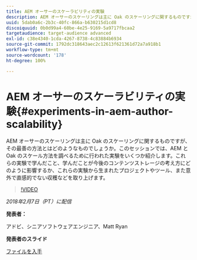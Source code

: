 ```yaml
---
title: AEM オーサーのスケーラビリティの実験
description: AEM オーサーのスケーリングは主に Oak のスケーリングに関するものですが、その最善の方法とはどのようなものでしょうか。このセッションでは、AEM と Oak のスケール方法を調べるために行われた実験をいくつか紹介します。これらの実験で学んだこと、学んだことが今後のコンテンツストレージの考え方にどのように影響するか、これらの実験から生まれたプロジェクトやツール、また意外で直感的でない収穫などを取り上げます。
uuid: 5dab0a6c-2b3c-40fc-866a-b630215d1cd8
discoiquuid: 0b0d99a4-60be-4e25-9169-5a9717fbcaa2
targetaudience: target-audience advanced
exl-id: c38e4340-1cda-4267-8738-4c83884b6934
source-git-commit: 1792dc318643aec2c12613f621361d72a7a918b1
workflow-type: tm+mt
source-wordcount: '178'
ht-degree: 100%

---
```


# AEM オーサーのスケーラビリティの実験{#experiments-in-aem-author-scalability}

AEM オーサーのスケーリングは主に Oak のスケーリングに関するものですが、その最善の方法とはどのようなものでしょうか。このセッションでは、AEM と Oak のスケール方法を調べるために行われた実験をいくつか紹介します。これらの実験で学んだこと、学んだことが今後のコンテンツストレージの考え方にどのように影響するか、これらの実験から生まれたプロジェクトやツール、また意外で直感的でない収穫などを取り上げます。

>[!VIDEO](https://video.tv.adobe.com/v/21522/?quality=9)

*2018年2月7日（PT）に配信*

**発表者：**

アドビ、シニアソフトウェアエンジニア、Matt Ryan

**発表者のスライド**

[ファイルを入手](assets/experiments+in+aem+author+scalability+2+7+18.pdf)
<!--
[Get back to the Overview](https://helpx.adobe.com/experience-manager/kt/eseminars/gems/aem-index.html)
-->
